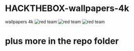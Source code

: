 # HACKTHEBOX-wallpapers-4k
wallpapers 4k
![red team](https://raw.githubusercontent.com/nevsec/HTB-wallpapers-4k/main/read%20team%20htb.png)
![red team](https://raw.githubusercontent.com/nevsec/HTB-wallpapers-4k/main/htb%20wallpapers%204k/purple%20team%20htb.png)
![red team](https://raw.githubusercontent.com/nevsec/HTB-wallpapers-4k/main/htb%20wallpapers%204k/blue%20team%20htb.png)
 # plus more in the repo folder
